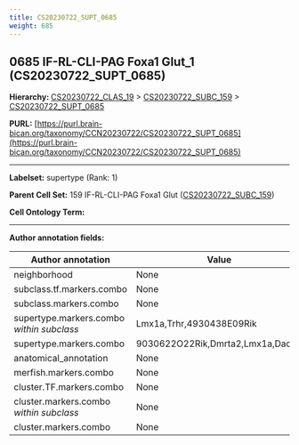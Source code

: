 ```yaml
---
title: CS20230722_SUPT_0685
weight: 685
---
```

## 0685 IF-RL-CLI-PAG Foxa1 Glut_1 (CS20230722_SUPT_0685)
<b>Hierarchy: </b>
[CS20230722_CLAS_19](../CS20230722_CLAS_19) >
[CS20230722_SUBC_159](../CS20230722_SUBC_159) >
[CS20230722_SUPT_0685](../CS20230722_SUPT_0685)

**PURL:** [https://purl.brain-bican.org/taxonomy/CCN20230722/CS20230722_SUPT_0685](https://purl.brain-bican.org/taxonomy/CCN20230722/CS20230722_SUPT_0685)

---


**Labelset:** supertype (Rank: 1)

**Parent Cell Set:** 159 IF-RL-CLI-PAG Foxa1 Glut ([CS20230722_SUBC_159](../CS20230722_SUBC_159))



**Cell Ontology Term:** 

[MARKER GENES.]: #


---

[TRANSFERRED ANNOTATIONS.]: #


[AUTHOR ANNOTATION FIELDS.]: #


**Author annotation fields:**

| Author annotation | Value |
|-------------------|-------|
|neighborhood|None|
|subclass.tf.markers.combo|None|
|subclass.markers.combo|None|
|supertype.markers.combo _within subclass_|Lmx1a,Trhr,4930438E09Rik|
|supertype.markers.combo|9030622O22Rik,Dmrta2,Lmx1a,Dach2|
|anatomical_annotation|None|
|merfish.markers.combo|None|
|cluster.TF.markers.combo|None|
|cluster.markers.combo _within subclass_|None|
|cluster.markers.combo|None|
